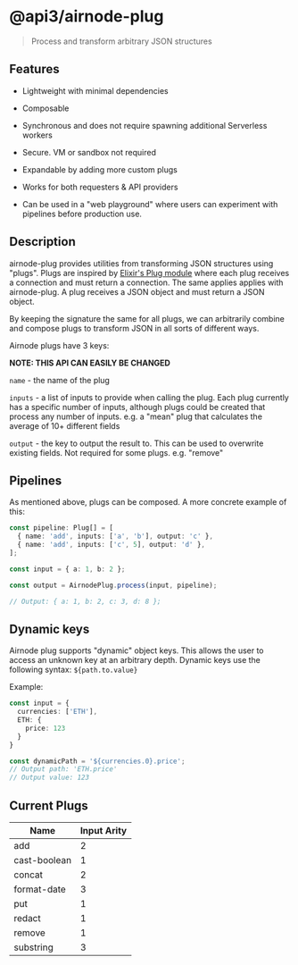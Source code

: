 # @api3/airnode-plug

> Process and transform arbitrary JSON structures

## Features

- Lightweight with minimal dependencies

- Composable

- Synchronous and does not require spawning additional Serverless workers

- Secure. VM or sandbox not required

- Expandable by adding more custom plugs

- Works for both requesters & API providers

- Can be used in a "web playground" where users can experiment with pipelines before production use.

## Description

airnode-plug provides utilities from transforming JSON structures using "plugs". Plugs are inspired by [Elixir's Plug module](https://hexdocs.pm/plug/readme.html) where each plug receives a connection and must return a connection. The same applies applies with airnode-plug. A plug receives a JSON object and must return a JSON object.

By keeping the signature the same for all plugs, we can arbitrarily combine and compose plugs to transform JSON in all sorts of different ways.

Airnode plugs have 3 keys:

**NOTE: THIS API CAN EASILY BE CHANGED**

`name` - the name of the plug

`inputs` - a list of inputs to provide when calling the plug. Each plug currently has a specific number of inputs, although plugs could be created that process any number of inputs. e.g. a "mean" plug that calculates the average of 10+ different fields

`output` - the key to output the result to. This can be used to overwrite existing fields. Not required for some plugs. e.g. "remove"

## Pipelines

As mentioned above, plugs can be composed. A more concrete example of this:

```ts
const pipeline: Plug[] = [
  { name: 'add', inputs: ['a', 'b'], output: 'c' },
  { name: 'add', inputs: ['c', 5], output: 'd' },
];

const input = { a: 1, b: 2 };

const output = AirnodePlug.process(input, pipeline);

// Output: { a: 1, b: 2, c: 3, d: 8 };
```

## Dynamic keys

Airnode plug supports "dynamic" object keys. This allows the user to access an unknown key at an arbitrary depth. Dynamic keys use the following syntax: `${path.to.value}`

Example:

```ts
const input = {
  currencies: ['ETH'],
  ETH: {
    price: 123
  }
}

const dynamicPath = '${currencies.0}.price';
// Output path: 'ETH.price'
// Output value: 123
```

## Current Plugs

| Name            | Input Arity |
| -----------     | ----------- |
| add             | 2           |
| cast-boolean    | 1           |
| concat          | 2           |
| format-date     | 3           |
| put             | 1           |
| redact          | 1           |
| remove          | 1           |
| substring       | 3           |
